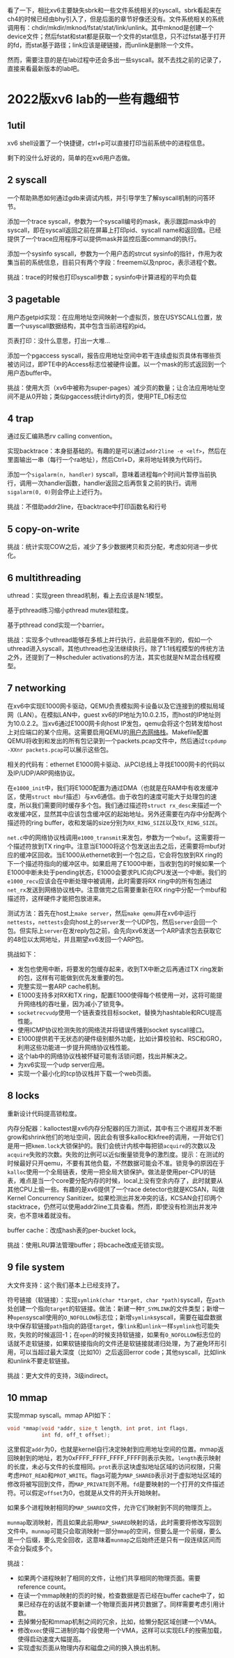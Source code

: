 看了一下，相比xv6主要缺失sbrk和一些文件系统相关的syscall。sbrk看起来在ch4的时候已经由bhy引入了，但是后面的章节好像还没有。文件系统相关的系统调用有：chdir/mkdir/mknod/fstat/stat/link/unlink。其中mknod是创建一个device文件；然后fstat和stat都是获取一个文件的stat信息，只不过fstat基于打开的fd，而stat基于路径；link应该是硬链接，而unlink是删除一个文件。

然而，需要注意的是在lab过程中还会多出一些syscall。就不去找之前的记录了，直接来看最新版本的lab吧。

# 2022版xv6 lab的一些有趣细节

## 1util

xv6 shell设置了一个快捷键，ctrl+p可以直接打印当前系统中的进程信息。

剩下的没什么好说的，简单的在xv6用户态做。

## 2 syscall

一个帮助熟悉如何通过gdb来调试内核，并引导学生了解syscall机制的问答环节。

添加一个trace syscall，参数为一个syscall编号的mask，表示跟踪mask中的syscall，即在syscall返回之前在屏幕上打印pid、syscall name和返回值。已经提供了一个trace应用程序可以提供mask并监控后面command的执行。

添加一个sysinfo syscall，参数为一个用户态的strcut sysinfo的指针，作用为收集当前的系统信息，目前只有两个字段：freemem以及nproc，表示进程个数。

挑战：trace的时候也打印syscall参数；sysinfo中计算进程的平均负载

## 3 pagetable

用户态getpid实现：在应用地址空间映射一个虚拟页，放在USYSCALL位置，放置一个usyscall数据结构，其中包含当前进程的pid。

页表打印：没什么意思，打出一大堆...

添加一个pgaccess syscall，报告应用地址空间中若干连续虚拟页具体有哪些页被访问过，即PTE中的Access标志位被硬件设置。以一个mask的形式返回到一个用户态buffer中。

挑战：使用大页（xv6中被称为super-pages）减少页的数量；让合法应用地址空间不是从0开始；类似pgaccess统计dirty的页，使用PTE_D标志位

## 4 trap

通过反汇编熟悉rv calling convention。

实现backtrace：本身挺基础的。有趣的是可以通过`addr2line -e <elf>`，然后在里面输出一串（每行一个ra地址），然后Ctrl+D，来将地址转换为代码行。

添加一个`sigalarm(n, handler)` syscall，意味着进程每n个时间片暂停当前执行，调用一次handler函数，handler返回之后再恢复之前的执行。调用`sigalarm(0, 0)`则会停止上述行为。

挑战：不借助addr2line，在backtrace中打印函数名和行号

## 5 copy-on-write

挑战：统计实现COW之后，减少了多少数据拷贝和页分配，考虑如何进一步优化。

## 6 multithreading

uthread：实现green thread机制，看上去应该是N:1模型。

基于pthread练习缩小pthread mutex锁粒度。

基于pthread cond实现一个barrier。

挑战：实现多个uthread能够在多核上并行执行，此前是做不到的，假如一个uthread进入syscall，其他uthread也没法继续执行。除了1:1线程模型的传统方法之外，还提到了一种scheduler activations的方法，其实也就是N:M混合线程模型。

## 7 networking

在xv6中实现E1000网卡驱动，QEMU负责模拟网卡设备以及它连接到的模拟局域网（LAN）。在模拟LAN中，guest xv6的IP地址为10.0.2.15，而host的IP地址则为10.0.2.2。当xv6通过E1000网卡向host IP发包，qemu会将这个包转发给host上对应端口的某个应用。这需要启用QEMU的[用户态网络栈](https://wiki.qemu.org/Documentation/Networking#User_Networking_.28SLIRP.29)。Makefile配置QEMU将收到和发出的所有包记录到一个packets.pcap文件中，然后通过`tcpdump -XXnr packets.pcap`可以展示这些包。

相关的代码有：ethernet E1000网卡驱动、从PCI总线上寻找E1000网卡的代码以及IP/UDP/ARP网络协议。

在`e1000_init`中，我们将E1000配置为通过DMA（也就是在RAM中有收发缓冲区，使用`struct mbuf`描述）与xv6通信。由于收包的速度可能大于处理包的速度，所以我们需要同时缓存多个包。我们通过描述符`struct rx_desc`来描述一个收发缓冲区，显然其中应该包含缓冲区的起始地址。另外还需要在内存中分配两个描述符的ring buffer，收和发端的size分别为`RX_RING_SIZE`以及`TX_RING_SIZE`。

`net.c`中的网络协议栈调用`e1000_transmit`来发包，参数为一个`mbuf`。这需要将一个描述符放到TX ring中。注意当E1000将这个包发送出去之后，还需要将mbuf对应的缓冲区回收。当E1000从ethernet收到一个包之后，它会将包放到RX ring的下一个描述符指向的缓冲区中。如果启用了E1000中断，当收到包的时候如果一个E1000中断未处于pending状态，E1000会要求PLIC向CPU发送一个中断。我们的`e1000_recv`应该会在中断处理中被调用，此时需要将RX ring中的所有包通过`net_rx`发送到网络协议栈中。注意做完之后需要重新在RX ring中分配一个mbuf和描述符，这样硬件才能把包放进来。

测试方法：首先在host上`make server`，然后`make qemu`并在xv6中运行`nettests`，`nettests`会向host上的`server`发一个UDP包，然后`server`会回一个包。但实际上`server`在发reply包之前，会先向xv6发送一个ARP请求包去获取它的48位以太网地址，并且期望xv6发回一个ARP包。

挑战如下：

* 发包也使用中断，将要发的包缓存起来，收到TX中断之后再通过TX ring发新的包，这样有可能做到优先发重要的包。
* 完整实现一套ARP cache机制。
* E1000支持多对RX和TX ring，配置E1000使得每个核使用一对，这将可能提升网络栈的吞吐量，因为减小了锁竞争。
* `socketrecvudp`使用一个链表查找目标socket，替换为hashtable和RCU提高性能。
* 使用ICMP协议检测失败的网络流并将错误传播到socket syscall接口。
* E1000提供若干无状态的硬件级别额外功能，比如计算校验和、RSC和GRO，利用这些功能进一步提升网络协议栈性能。
* 这个lab中的网络协议栈被怀疑可能有活锁问题，找出并解决之。
* 为xv6实现一个udp server应用。
* 实现一个最小化的tcp协议栈并下载一个web页面。

## 8 locks

重新设计代码提高锁粒度。

内存分配器：kalloctest是xv6内存分配器的压力测试，其中有三个进程并发不断grow和shrink他们的地址空间，因此会有很多kalloc和kfree的调用，一开始它们是用一把`kmem.lock`大锁保护的。我们会统计内核中每把锁`acquire`的次数以及`acquire`失败的次数。失败的比例可以近似衡量锁竞争的激烈度。提示：在测试的时候最好只开qemu，不要有其他负载，不然数据可能会不准。锁竞争的原因在于`kalloc`使用一个全局链表，使用一把全局大锁保护。做法是使用per-CPU的链表，难点是当一个core要分配内存的时候，local上没有空余内存了，此时就要从其他CPU上偷一些。有趣的是xv6提供了一个race detector也就是KCSAN，叫做Kernel Concurrency Sanitizer。如果检测出并发冲突的话，KCSAN会打印两个stacktrace，仍然可以使用addr2line工具查看。然而，即使没有检测出并发冲突，也不意味着就没有。

buffer cache：改成hash表的per-bucket lock。

挑战：使用LRU算法管理buffer；将bcache改成无锁实现。

## 9 file system

大文件支持：这个我们基本上已经支持了。

符号链接（软链接）：实现`symlink(char *target, char *path)`syscall，在`path`处创建一个指向`target`的软链接。做法：新建一种`T_SYMLINK`的文件类型；新增一种`open`syscall使用的`O_NOFOLLOW`标志位；新增`symlink`syscall，需要在磁盘数据块中保存软链接`path`指向的路径`target`，像`link`和`unlink`一样`symlink`也可能失败，失败的时候返回-1；在`open`的时候支持软链接，如果有`O_NOFOLLOW`标志位的话就不走软链接，如果软链接指向的文件还是软链接就递归处理，为了避免环形引用，可以当超过最大深度（比如10）之后返回error code；其他syscall，比如link和unlink不要走软链接。

挑战：更大文件的支持，3级indirect。

## 10 mmap

实现mmap syscall。mmap API如下：

```c
void *mmap(void *addr, size_t length, int prot, int flags,
           int fd, off_t offset);
```

这里假定`addr`为0，也就是kernel自行决定映射到应用地址空间的位置。mmap返回映射到的地址，若为0xFFFF_FFFF_FFFF_FFFF则表示失败。`length`表示映射的长度，未必与文件的长度相同。`prot`表示这块虚拟地址区域的访问权限，只需考虑`PROT_READ`和`PROT_WRITE`。flags可能为`MAP_SHARED`表示对于虚拟地址区域的修改将被写回到文件，而`MAP_PRIVATE`则不用。`fd`是要映射的一个打开的文件描述符。可以假定`offset`为0，也就是从文件的开头开始映射。

如果多个进程映射相同的`MAP_SHARED`文件，允许它们映射到不同的物理页上。

`munmap`取消映射，而且如果此前用`MAP_SHARED`映射的话，此时需要将修改写回到文件中。`munmap`可能只会取消映射一部分`mmap`的空间，但要么是一个前缀，要么是一个后缀，要么完全回收，这意味着`munmap`之后始终还是只有一段连续区间而不会分裂成多个。

挑战：

* 如果两个进程映射了相同的文件，让他们共享相同的物理页面。需要reference count。
* 在读一个mmap映射的页的时候，检查数据是否已经在buffer cache中了，如果已经存在的话就不要新建一个物理页面并拷贝数据了。同样需要考虑引用计数。
* 去掉懒分配和mmap机制之间的冗余，比如，给懒分配区域创建一个VMA。
* 修改`exec`使得二进制的每个段使用一个VMA，这样可以实现ELF的按需加载，使得启动速度大幅提高。
* 实现虚拟页面从物理内存和磁盘之间的换入换出机制。



